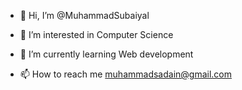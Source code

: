 - 👋 Hi, I’m @MuhammadSubaiyal
- 👀 I’m interested in Computer Science
- 🌱 I’m currently learning Web development

- 📫 How to reach me muhammadsadain@gmail.com


<!---
MuhammadSubaiyal/MuhammadSubaiyal is a ✨ special ✨ repository because its `README.md` (this file) appears on your GitHub profile.
You can click the Preview link to take a look at your changes.
--->

